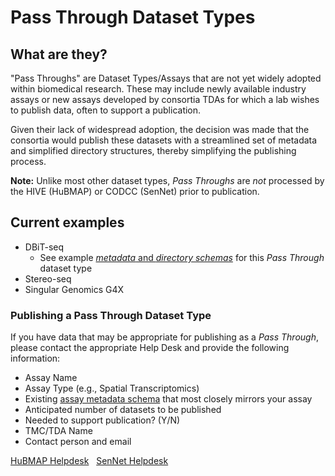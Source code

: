 # Pass Through Dataset Types

## What are they? 
"Pass Throughs" are Dataset Types/Assays that are not yet widely adopted within biomedical research. These may include newly available industry assays or new assays developed by consortia TDAs for which a lab wishes to publish data, often to support a publication.

Given their lack of widespread adoption, the decision was made that the consortia would publish these datasets with a streamlined set of metadata and simplified directory structures, thereby simplifying the publishing process. 

**Note:** Unlike most other dataset types, _Pass Throughs_ are _not_ processed by the HIVE (HuBMAP) or CODCC (SenNet) prior to publication.  

## Current examples
- DBiT-seq
  - See example [_metadata_ and _directory schemas_](https://hubmapconsortium.github.io/ingest-validation-tools/dbit-seq/current/) for this _Pass Through_ dataset type
- Stereo-seq 
- Singular Genomics G4X

### Publishing a Pass Through Dataset Type
If you have data that may be appropriate for publishing as a _Pass Through_, please contact the appropriate Help Desk and provide the following information:
- Assay Name
- Assay Type (e.g., Spatial Transcriptomics)
- Existing [assay metadata schema](https://hubmapconsortium.github.io/ingest-validation-tools/current) that most closely mirrors your assay
- Anticipated number of datasets to be published
- Needed to support publication? (Y/N)
- TMC/TDA Name
- Contact person and email

[HuBMAP Helpdesk](mailto:help@hubmapconsortium.org) &nbsp; [SenNet Helpdesk](mailto:help@sennetconsortium.org)
